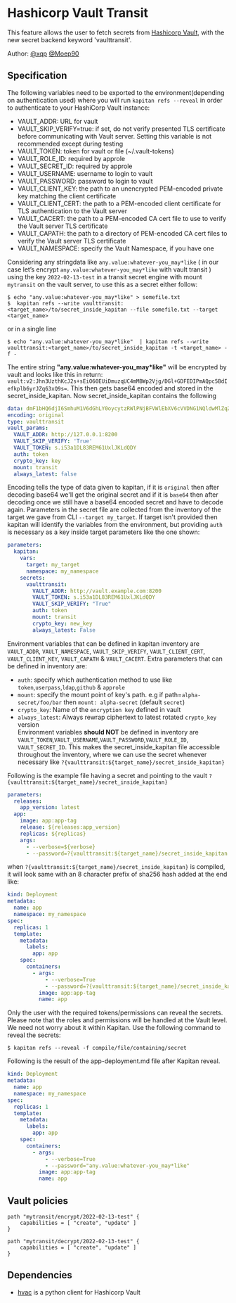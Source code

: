 # Hashicorp Vault Transit

This feature allows the user to fetch secrets from [Hashicorp Vault](https://www.vaultproject.io/), with the new secret backend keyword 'vaulttransit'.

Author: [@xqp](https://github.com/xqp) [@Moep90](https://github.com/Moep90)
## Specification

The following variables need to be exported to the environment(depending on authentication used) where you will run `kapitan refs --reveal` in order to authenticate to your HashiCorp Vault instance:
* VAULT_ADDR: URL for vault
* VAULT_SKIP_VERIFY=true: if set, do not verify presented TLS certificate before communicating with Vault server. Setting this variable is not recommended except during testing
* VAULT_TOKEN: token for vault or file (~/.vault-tokens)
* VAULT_ROLE_ID: required by approle
* VAULT_SECRET_ID: required by approle
* VAULT_USERNAME: username to login to vault
* VAULT_PASSWORD: password to login to vault
* VAULT_CLIENT_KEY: the path to an unencrypted PEM-encoded private key matching the client certificate
* VAULT_CLIENT_CERT: the path to a PEM-encoded client certificate for TLS authentication to the Vault server
* VAULT_CACERT: the path to a PEM-encoded CA cert file to use to verify the Vault server TLS certificate
* VAULT_CAPATH: the path to a directory of PEM-encoded CA cert files to verify the Vault server TLS certificate
* VAULT_NAMESPACE: specify the Vault Namespace, if you have one

Considering any stringdata like `any.value:whatever-you_may*like` ( in our case let’s encrypt `any.value:whatever-you_may*like` with vault transit ) using the key `2022-02-13-test` in a transit secret engine with mount `mytransit` on the vault server, to use this as a secret either follow:

```shell
$ echo "any.value:whatever-you_may*like" > somefile.txt
$  kapitan refs --write vaulttransit:<target_name>/to/secret_inside_kapitan --file somefile.txt --target <target_name>
```
or in a single line
```shell
$ echo "any.value:whatever-you_may*like"  | kapitan refs --write vaulttransit:<target_name>/to/secret_inside_kapitan -t <target_name> -f -
```
The entire string __"any.value:whatever-you_may*like"__ will be encrypted by vault and looks like this in return: `vault:v2:Jhn3UzthKcJ2s+sEiO60EUiDmuzqUC4mMBWp2Vjg/DGl+GDFEDIPmAQpc5BdIefkplb6yrJZq63xQ9s=`. This then gets base64 encoded and stored in the secret_inside_kapitan. Now secret_inside_kapitan contains the following

```yaml
data: dmF1bHQ6djI6SmhuM1V6dGhLY0oycytzRWlPNjBFVWlEbXV6cVVDNG1NQldwMlZqZy9ER2wrR0RGRURJUG1BUXBjNUJkSWVma3BsYjZ5ckpacTYzeFE5cz0=
encoding: original
type: vaulttransit
vault_params:
  VAULT_ADDR: http://127.0.0.1:8200
  VAULT_SKIP_VERIFY: 'True'
  VAULT_TOKEN: s.i53a1DL83REM61UxlJKLdQDY
  auth: token
  crypto_key: key
  mount: transit
  always_latest: false
```

Encoding tells the type of data given to kapitan, if it is `original` then after decoding base64 we'll get the original secret and if it is `base64` then after decoding once we still have a base64 encoded secret and have to decode again.
Parameters in the secret file are collected from the inventory of the target we gave from CLI `--target my_target`. If target isn't provided then kapitan will identify the variables from the environment, but providing `auth` is necessary as a key inside target parameters like the one shown:
```yaml
parameters:
  kapitan:
    vars:
      target: my_target
      namespace: my_namespace
    secrets:
      vaulttransit:
        VAULT_ADDR: http://vault.example.com:8200
        VAULT_TOKEN: s.i53a1DL83REM61UxlJKLdQDY
        VAULT_SKIP_VERIFY: "True"
        auth: token
        mount: transit
        crypto_key: new_key   
        always_latest: False
```
Environment variables that can be defined in kapitan inventory are `VAULT_ADDR`, `VAULT_NAMESPACE`, `VAULT_SKIP_VERIFY`, `VAULT_CLIENT_CERT`, `VAULT_CLIENT_KEY`, `VAULT_CAPATH` & `VAULT_CACERT`.
Extra parameters that can be defined in inventory are:
* `auth`: specify which authentication method to use like `token`,`userpass`,`ldap`,`github` & `approle`
* `mount`: specify the mount point of key's path. e.g if path=`alpha-secret/foo/bar` then `mount: alpha-secret` (default `secret`)
* `crypto_key`: Name of the `encryption key` defined in vault
* `always_latest`: Always rewrap ciphertext to latest rotated `crypto_key` version  
Environment variables **should NOT** be defined in inventory are `VAULT_TOKEN`,`VAULT_USERNAME`,`VAULT_PASSWORD`,`VAULT_ROLE_ID`,` VAULT_SECRET_ID`.
This makes the secret_inside_kapitan file accessible throughout the inventory, where we can use the secret whenever necessary like `?{vaulttransit:${target_name}/secret_inside_kapitan}`

Following is the example file having a secret and pointing to the vault `?{vaulttransit:${target_name}/secret_inside_kapitan}`

```yaml
parameters:
  releases:
    app_version: latest
  app:
    image: app:app-tag
    release: ${releases:app_version}
    replicas: ${replicas}
    args:
      - --verbose=${verbose}
      - --password=?{vaulttransit:${target_name}/secret_inside_kapitan||randomstr}
```
when `?{vaulttransit:${target_name}/secret_inside_kapitan}` is compiled, it will look same with an 8 character prefix of sha256 hash added at the end like:
```yaml
kind: Deployment
metadata:
  name: app
  namespace: my_namespace
spec:
  replicas: 1
  template:
    metadata:
      labels:
        app: app
    spec:
      containers:
        - args:
            - --verbose=True
            - --password=?{vaulttransit:${target_name}/secret_inside_kapitan||randomstr}
          image: app:app-tag
          name: app
```

Only the user with the required tokens/permissions can reveal the secrets. Please note that the roles and permissions will be handled at the Vault level. We need not worry about it within Kapitan. Use the following command to reveal the secrets:

```shell
$ kapitan refs --reveal -f compile/file/containing/secret
```

Following is the result of the app-deployment.md file after Kapitan reveal.

```yaml
kind: Deployment
metadata:
  name: app
  namespace: my_namespace
spec:
  replicas: 1
  template:
    metadata:
      labels:
        app: app
    spec:
      containers:
        - args:
            - --verbose=True
            - --password="any.value:whatever-you_may*like"
          image: app:app-tag
          name: app
```
## Vault policies

```hcl
path "mytransit/encrypt/2022-02-13-test" {
    capabilities = [ "create", "update" ]
}

path "mytransit/decrypt/2022-02-13-test" {
    capabilities = [ "create", "update" ]
}
```

## Dependencies

- [hvac](https://github.com/hvac/hvac) is a python client for Hashicorp Vault
